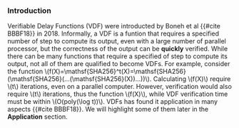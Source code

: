 ### Introduction

Verifiable Delay Functions (VDF) were introducted by Boneh et al {{#cite BBBF18}} in 2018. Informally, a VDF is a funtion that requires a specified number of step to compute its output, even with a large number of parallel processor, but the correctness of the output can be **quickly** verified.
While there can be many functions that require a specified of step to compute its output, not all of them are qualified to become VDFs. For example, consider the function \\(f(X)=\mathsf{SHA256}^t(X)=\mathsf{SHA256}(\mathsf{SHA256}(...(\mathsf{SHA256}(X))...))\\). Calculating \\(f(X)\\) require \\(t\\) iterations, even on a parallel computer. However, verification would also require \\(t\\) iterations, thus the function \\(f(X)\\), while VDF verification time must be within \\(O(poly(\log t))\\).
VDFs has found it application in many aspects {{#cite BBBF18}}. We will highlight some of them later in the **Application** section.

